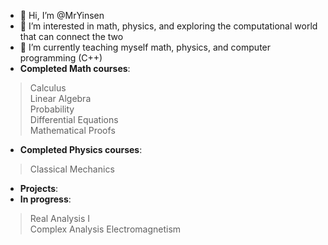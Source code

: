 - 👋 Hi, I’m @MrYinsen
- 👀 I’m interested in math, physics, and exploring the computational world that can connect the two
- 🌱 I’m currently teaching myself math, physics, and computer programming (C++)
- **Completed Math courses**:  
> Calculus  
> Linear Algebra  
> Probability  
> Differential Equations  
> Mathematical Proofs  
- **Completed Physics courses**:
> Classical Mechanics  
- **Projects**:
- **In progress**: 
> Real Analysis I  
> Complex Analysis
> Electromagnetism  

<!---
MrYinsen/MrYinsen is a ✨ special ✨ repository because its `README.md` (this file) appears on your GitHub profile.
You can click the Preview link to take a look at your changes.
--->
